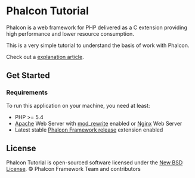 # Phalcon Tutorial

Phalcon is a web framework for PHP delivered as a C extension providing high
performance and lower resource consumption.

This is a very simple tutorial to understand the basis of work with Phalcon.

Check out a [explanation article][1].

## Get Started

### Requirements

To run this application on your machine, you need at least:

* PHP >= 5.4
* [Apache][2] Web Server with [mod_rewrite][3] enabled or [Nginx][4] Web Server
* Latest stable [Phalcon Framework release][5] extension enabled

## License

Phalcon Tutorial is open-sourced software licensed under the [New BSD License][6]. © Phalcon Framework Team and contributors

[1]: http://docs.phalconphp.com/en/latest/reference/tutorial.html
[2]: http://httpd.apache.org/
[3]: http://httpd.apache.org/docs/current/mod/mod_rewrite.html
[4]: http://nginx.org/
[5]: https://github.com/phalcon/cphalcon/releases
[6]: https://github.com/phalcon/tutorial/blob/master/docs/LICENSE.md
